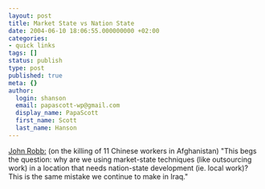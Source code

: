 ```yaml
---
layout: post
title: Market State vs Nation State
date: 2004-06-10 18:06:55.000000000 +02:00
categories:
- quick links
tags: []
status: publish
type: post
published: true
meta: {}
author:
  login: shanson
  email: papascott-wp@gmail.com
  display_name: PapaScott
  first_name: Scott
  last_name: Hanson
---
```

<p><a href="http://jrobb.mindplex.org/2004/06/10.html#a4888">John Robb:</a> (on the killing of 11 Chinese workers in Afghanistan) "This begs the question:  why are we using market-state techniques (like outsourcing work) in a location that needs nation-state development (ie. local work)?  This is the same mistake we continue to make in Iraq."</p>
